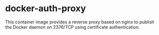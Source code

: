 # docker-auth-proxy

This container image provides a reverse proxy based on nginx to publish the Docker daemon on 2376/TCP using certificate authentication.
